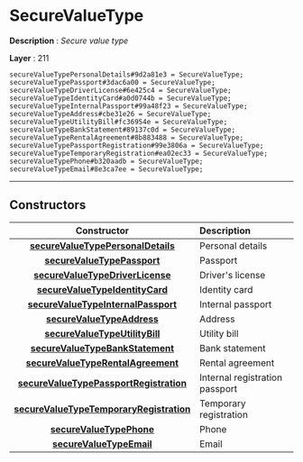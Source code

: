 # SecureValueType

**Description** : *Secure value type*

**Layer** : 211

```tl
secureValueTypePersonalDetails#9d2a81e3 = SecureValueType;
secureValueTypePassport#3dac6a00 = SecureValueType;
secureValueTypeDriverLicense#6e425c4 = SecureValueType;
secureValueTypeIdentityCard#a0d0744b = SecureValueType;
secureValueTypeInternalPassport#99a48f23 = SecureValueType;
secureValueTypeAddress#cbe31e26 = SecureValueType;
secureValueTypeUtilityBill#fc36954e = SecureValueType;
secureValueTypeBankStatement#89137c0d = SecureValueType;
secureValueTypeRentalAgreement#8b883488 = SecureValueType;
secureValueTypePassportRegistration#99e3806a = SecureValueType;
secureValueTypeTemporaryRegistration#ea02ec33 = SecureValueType;
secureValueTypePhone#b320aadb = SecureValueType;
secureValueTypeEmail#8e3ca7ee = SecureValueType;
```

---

## Constructors

| Constructor | Description |
| :---: | :--- |
| [**secureValueTypePersonalDetails**](constructor/secureValueTypePersonalDetails) | Personal details |
| [**secureValueTypePassport**](constructor/secureValueTypePassport) | Passport |
| [**secureValueTypeDriverLicense**](constructor/secureValueTypeDriverLicense) | Driver's license |
| [**secureValueTypeIdentityCard**](constructor/secureValueTypeIdentityCard) | Identity card |
| [**secureValueTypeInternalPassport**](constructor/secureValueTypeInternalPassport) | Internal passport |
| [**secureValueTypeAddress**](constructor/secureValueTypeAddress) | Address |
| [**secureValueTypeUtilityBill**](constructor/secureValueTypeUtilityBill) | Utility bill |
| [**secureValueTypeBankStatement**](constructor/secureValueTypeBankStatement) | Bank statement |
| [**secureValueTypeRentalAgreement**](constructor/secureValueTypeRentalAgreement) | Rental agreement |
| [**secureValueTypePassportRegistration**](constructor/secureValueTypePassportRegistration) | Internal registration passport |
| [**secureValueTypeTemporaryRegistration**](constructor/secureValueTypeTemporaryRegistration) | Temporary registration |
| [**secureValueTypePhone**](constructor/secureValueTypePhone) | Phone |
| [**secureValueTypeEmail**](constructor/secureValueTypeEmail) | Email |